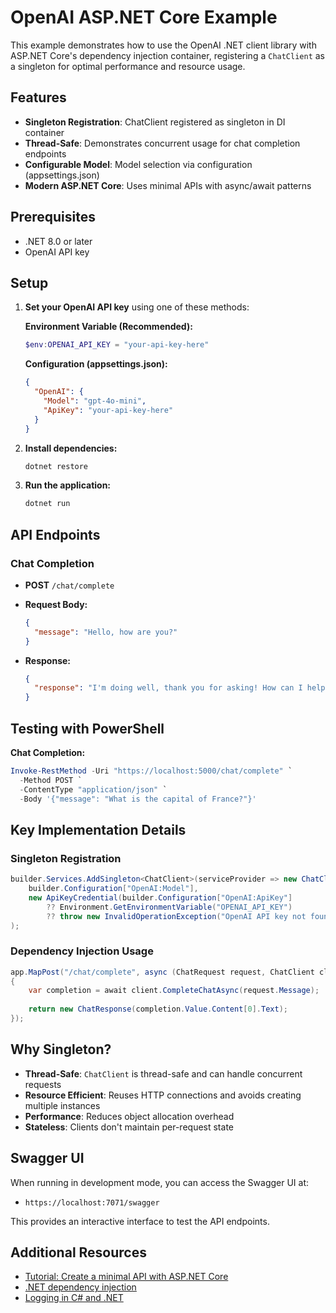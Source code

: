 # OpenAI ASP.NET Core Example

This example demonstrates how to use the OpenAI .NET client library with ASP.NET Core's dependency injection container, registering a `ChatClient` as a singleton for optimal performance and resource usage.

## Features

- **Singleton Registration**: ChatClient registered as singleton in DI container
- **Thread-Safe**: Demonstrates concurrent usage for chat completion endpoints
- **Configurable Model**: Model selection via configuration (appsettings.json)
- **Modern ASP.NET Core**: Uses minimal APIs with async/await patterns

## Prerequisites

- .NET 8.0 or later
- OpenAI API key

## Setup

1. **Set your OpenAI API key** using one of these methods:

   **Environment Variable (Recommended):**

   ```powershell
   $env:OPENAI_API_KEY = "your-api-key-here"
   ```

   **Configuration (appsettings.json):**

   ```json
   {
     "OpenAI": {
       "Model": "gpt-4o-mini",
       "ApiKey": "your-api-key-here"
     }
   }
   ```

2. **Install dependencies:**

   ```powershell
   dotnet restore
   ```

3. **Run the application:**

   ```powershell
   dotnet run
   ```

## API Endpoints

### Chat Completion

- **POST** `/chat/complete`
- **Request Body:**

  ```json
  {
    "message": "Hello, how are you?"
  }
  ```

- **Response:**

  ```json
  {
    "response": "I'm doing well, thank you for asking! How can I help you today?"
  }
  ```

## Testing with PowerShell

**Chat Completion:**

```powershell
Invoke-RestMethod -Uri "https://localhost:5000/chat/complete" `
  -Method POST `
  -ContentType "application/json" `
  -Body '{"message": "What is the capital of France?"}'
```

## Key Implementation Details

### Singleton Registration

```csharp
builder.Services.AddSingleton<ChatClient>(serviceProvider => new ChatClient(
    builder.Configuration["OpenAI:Model"],
    new ApiKeyCredential(builder.Configuration["OpenAI:ApiKey"] 
        ?? Environment.GetEnvironmentVariable("OPENAI_API_KEY")
        ?? throw new InvalidOperationException("OpenAI API key not found")))
);
```

### Dependency Injection Usage

```csharp
app.MapPost("/chat/complete", async (ChatRequest request, ChatClient client) =>
{
    var completion = await client.CompleteChatAsync(request.Message);
    
    return new ChatResponse(completion.Value.Content[0].Text);
});
```

## Why Singleton?

- **Thread-Safe**: `ChatClient` is thread-safe and can handle concurrent requests
- **Resource Efficient**: Reuses HTTP connections and avoids creating multiple instances
- **Performance**: Reduces object allocation overhead
- **Stateless**: Clients don't maintain per-request state

## Swagger UI

When running in development mode, you can access the Swagger UI at:

- `https://localhost:7071/swagger`

This provides an interactive interface to test the API endpoints.

## Additional Resources

- [Tutorial: Create a minimal API with ASP.NET Core](https://learn.microsoft.com/aspnet/core/tutorials/min-web-api)
- [.NET dependency injection](https://learn.microsoft.com/dotnet/core/extensions/dependency-injection)
- [Logging in C# and .NET](https://learn.microsoft.com/dotnet/core/extensions/logging)